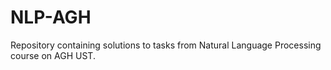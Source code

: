 # NLP-AGH

Repository containing solutions to tasks from Natural Language Processing course on AGH UST.